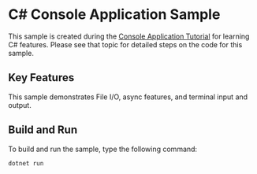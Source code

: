 # C# Console Application Sample

This sample is created during the [Console Application Tutorial](https://docs.microsoft.com/dotnet/csharp/tutorials/console-teleprompter)
for learning C# features. Please see that topic for detailed steps on the code
for this sample.

## Key Features

This sample demonstrates File I/O, async features, and terminal input and output. 

## Build and Run

To build and run the sample, type the following command:

`dotnet run`
